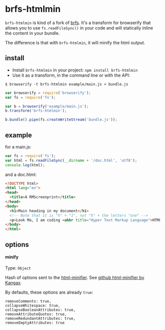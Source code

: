 # brfs-htmlmin

`brfs-htmlmin` is kind of a fork of [brfs](https://github.com/substack/brfs).
It's a transform for browserify that allows you to use `fs.readFileSync()`
in your code and will statically inline the content in your bundle.

The difference is that with `brfs-htmlmin`, it will minify the html output.

## install

- Install `brfs-htmlmin` in your project: `npm install brfs-htmlmin`
- Use it as a transform, in the command line or with the API:
```
$ browserify -t brfs-htmlmin example/main.js > bundle.js
```
``` js
var browserify = require('browserify');
var fs = require('fs');

var b = browserify('example/main.js');
b.transform('brfs-htmlmin');

b.bundle().pipe(fs.createWriteStream('bundle.js'));
```

## example

for a main.js:

``` js
var fs = require('fs');
var html = fs.readFileSync(__dirname + '/doc.html', 'utf8');
console.log(html);
```

and a doc.html:

``` html
<!DOCTYPE html>
<html lang="en">
<head>
  <title>A RMScreenprint</title>
</head>
<body>
  <h1>Main heading in my document</h1>
  <!-- Note that it is "h" + "1", not "h" + the letters "one" -->
  <p>Look Ma, I am coding <abbr title="Hyper Text Markup Language">HTML</abbr>.</p>
</body>
</html>
```

## options

#### minify
Type: `Object`

Hash of options sent to the [html-minifier](https://github.com/kangax/html-minifier). See [github html-minifier by Kangax](https://github.com/kangax/html-minifier#options-quick-reference).

By defaults, these options are already `true`:
```
removeComments: true,
collapseWhitespace: true,
collapseBooleanAttributes: true,
removeAttributeQuotes: true,
removeRedundantAttributes: true,
removeEmptyAttributes: true
```